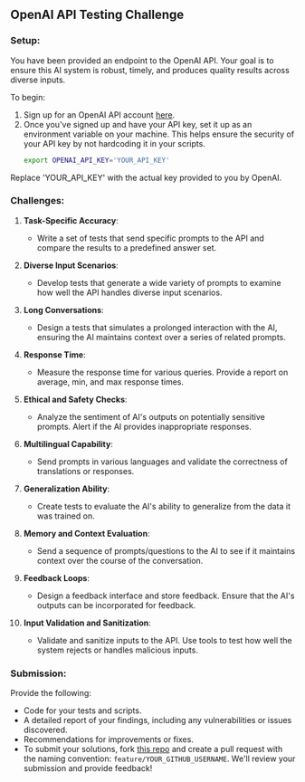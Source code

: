 ## **OpenAI API Testing Challenge**

### **Setup**:

You have been provided an endpoint to the OpenAI API. Your goal is to ensure this AI system is robust, timely, and produces quality results across diverse inputs.

To begin:
1. Sign up for an OpenAI API account [here](https://beta.openai.com/signup/).
2. Once you've signed up and have your API key, set it up as an environment variable on your machine. This helps ensure the security of your API key by not hardcoding it in your scripts.
   ```bash
   export OPENAI_API_KEY='YOUR_API_KEY'
   ```
Replace 'YOUR_API_KEY' with the actual key provided to you by OpenAI.

### **Challenges**:

1. **Task-Specific Accuracy**:
    - Write a set of tests that send specific prompts to the API and compare the results to a predefined answer set.

2. **Diverse Input Scenarios**:
    - Develop tests that generate a wide variety of prompts to examine how well the API handles diverse input scenarios.

3. **Long Conversations**:
    - Design a tests that simulates a prolonged interaction with the AI, ensuring the AI maintains context over a series of related prompts.

4. **Response Time**:
    - Measure the response time for various queries. Provide a report on average, min, and max response times.

5. **Ethical and Safety Checks**:
    - Analyze the sentiment of AI's outputs on potentially sensitive prompts. Alert if the AI provides inappropriate responses.

6. **Multilingual Capability**:
    - Send prompts in various languages and validate the correctness of translations or responses.

7. **Generalization Ability**:
    - Create tests to evaluate the AI's ability to generalize from the data it was trained on.

8. **Memory and Context Evaluation**:
    - Send a sequence of prompts/questions to the AI to see if it maintains context over the course of the conversation.

9. **Feedback Loops**:
    - Design a feedback interface and store feedback. Ensure that the AI's outputs can be incorporated for feedback.

10. **Input Validation and Sanitization**:
    - Validate and sanitize inputs to the API. Use tools to test how well the system rejects or handles malicious inputs.

### **Submission**:

Provide the following:
- Code for your tests and scripts.
- A detailed report of your findings, including any vulnerabilities or issues discovered.
- Recommendations for improvements or fixes.
- To submit your solutions, fork [this repo](https://github.com/Chaos-Camp/ai-test-challenge) and create a pull request with the naming convention: `feature/YOUR_GITHUB_USERNAME`. We'll review your submission and provide feedback!